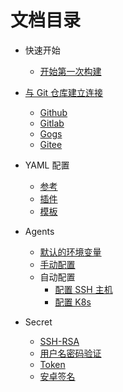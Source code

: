 # 文档目录

* 快速开始
  * [开始第一次构建](./start/index.md)

* [与 Git 仓库建立连接](./git/index.md)
  * [Github](./git/github.md)
  * [Gitlab](./git/gitlab.md)
  * [Gogs](./git/gogs.md)
  * [Gitee](./git/gitee.md)

* YAML 配置
  * [参考](./yml/reference_v1.md)
  * [插件](./yml/plugins.md)
  * [模板](https://github.com/FlowCI/templates)

* Agents
  * [默认的环境变量](./agents/vars.md)
  * [手动配置](./agents/manual.md)
  * 自动配置
    * [配置 SSH 主机](./agents/ssh_host.md)
    * [配置 K8s](./agents/k8s_host.md)

* Secret
  * [SSH-RSA](./secret/ssh-rsa.md)
  * [用户名密码验证](./secret/auth.md)
  * [Token](./secret/token.md)
  * [安卓签名](./secret/android_sign.md)
